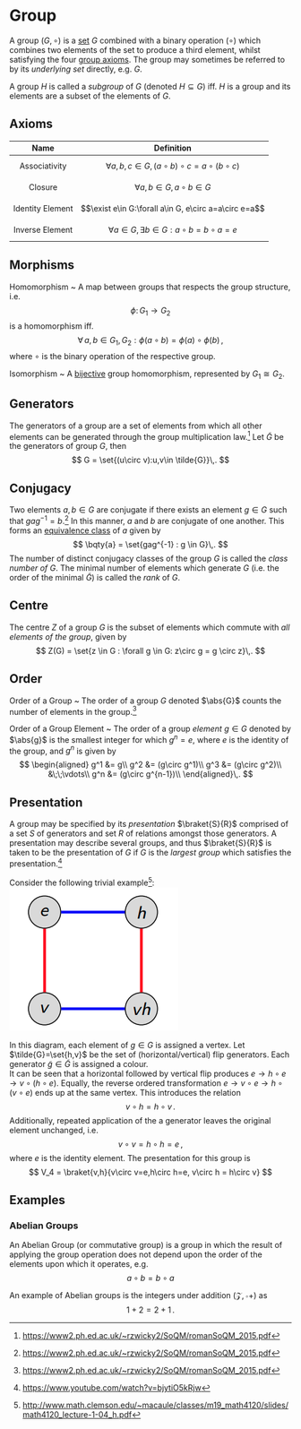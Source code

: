 Group
=====

A group $(G,\circ)$ is a [set](set.md) $G$ combined with a binary operation $(\circ)$ which combines two elements of the set to produce a third element, whilst satisfying the four [group axioms](#Group-Axioms). 
The group may sometimes be referred to by its _underlying set_ directly, e.g. $G$. 

A group $H$ is called a *subgroup* of $G$ (denoted $H\subseteq G$) iff. $H$ is a group and its elements are a subset of the elements of $G$.

Axioms
------

|       Name       |                         Definition                          |
| :--------------: | :---------------------------------------------------------: |
|  Associativity   | $$\forall a,b,c\in G, (a\circ b)\circ c=a\circ (b\circ c)$$ |
|     Closure      |             $$\forall a,b\in G, a\circ b\in G$$             |
| Identity Element |    $$\exist e\in G:\forall a\in G, e\circ a=a\circ e=a$$    |
| Inverse Element  |   $$\forall a\in G, \exists b\in G:a\circ b=b\circ a=e$$    |


Morphisms
---------
Homomorphism
  ~ A map between groups that respects the group structure, i.e.
  $$
      \phi\colon G_1\rightarrow G_2
  $$ is a homomorphism iff.
  $$
      \forall\,a,b\in G_1,G_2 : \phi(a\circ b) = \phi(a)\circ\phi(b)\,,
  $$
  where $\circ$ is the binary operation of the respective group.
  
Isomorphism
  ~ A [bijective](map.md#Relations) group homomorphism, represented by $G_1\cong G_2$. 


Generators
----------
The generators of a group are a set of elements from which all other elements can be generated through the group multiplication law.[^group-theory] Let $\tilde{G}$ be the generators of group $G$, then
$$
G = \set{(u\circ v):u,v\in \tilde{G}}\,.
$$

Conjugacy
---------
Two elements $a,b\in G$ are conjugate if there exists an element $g\in G$ such that $gag^{-1} = b$.[^group-theory] In this manner, $a$ and $b$ are conjugate of one another. This forms an [equivalence class](equivalence-class.md) of $a$ given by
$$
\bqty{a} = \set{gag^{-1} : g \in G}\,.
$$
The number of distinct conjugacy classes of the group $G$ is called the *class number of $G$*. The minimal number of elements which generate $G$ (i.e. the order of the minimal $\tilde{G}$) is called the *rank* of $G$.

Centre
--------
The centre $Z$  of a group $G$ is the subset of elements which commute with *all elements of the group*, given by 
$$
    Z(G) = \set{z \in G : \forall g \in G: z\circ g = g \circ z}\,.
$$

Order
-----
Order of a Group
    ~ The order of a group $G$ denoted $\abs{G}$ counts the number of elements in the group.[^group-theory] 

Order of a Group Element
    ~ The order of a group *element* $g\in G$ denoted by $\abs{g}$ is the smallest integer for which $g^n = e$, where $e$ is the identity of the group, and $g^n$ is given by 
$$
\begin{aligned}
g^1 &= g\\
g^2 &= (g\circ g^1)\\
g^3 &= (g\circ g^2)\\
&\;\;\vdots\\
g^n &= (g\circ  g^{n-1})\\
\end{aligned}\,.
$$

Presentation
------------
A group may be specified by its *presentation* $\braket{S}{R}$ comprised of a set $S$ of generators and set $R$ of relations amongst those generators. A presentation may describe several groups, and thus $\braket{S}{R}$ is taken to be the presentation of $G$ if $G$ is the *largest group* which satisfies the presentation.[^presentation]

Consider the following trivial example[^group-calculator]:  
![](presentation-simple.png)

In this diagram, each element of $g\in G$ is assigned a vertex. Let $\tilde{G}=\set{h,v}$ be the set of (horizontal/vertical) flip generators. Each generator $\tilde{g}\in\tilde{G}$ is assigned a colour.  
It can be seen that a horizontal followed by vertical flip produces $e\rightarrow h\circ e \rightarrow v\circ (h\circ e)$. Equally, the reverse ordered transformation $e\rightarrow v\circ e \rightarrow h\circ (v\circ e)$ ends up at the same vertex. This introduces the relation 
$$
    v\circ h = h\circ v\,.
$$
Additionally, repeated application of the a generator leaves the original element unchanged, i.e.
$$
    v\circ v = h\circ h = e\,,
$$
where $e$ is the identity element. The presentation for this group is
$$
    V_4 = \braket{v,h}{v\circ v=e,h\circ h=e, v\circ h = h\circ v}
$$

Examples
---------

### Abelian Groups

An Abelian Group (or commutative group) is a group in which the result of applying the group operation does not depend upon the order of the elements upon which it operates, e.g. $$a\circ b=b\circ a$$

An example of Abelian groups is the integers under addition $(\mathcal{Z},\circ +)$ as
$$1+2 = 2+1\,.$$



[^group-theory]: https://www2.ph.ed.ac.uk/~rzwicky2/SoQM/romanSoQM_2015.pdf
[^group-calculator]: http://www.math.clemson.edu/~macaule/classes/m19_math4120/slides/math4120_lecture-1-04_h.pdf
[^presentation]: https://www.youtube.com/watch?v=bjytiO5kRjw